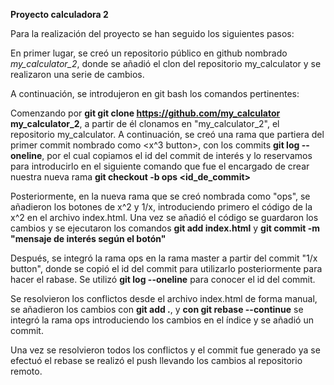 **Proyecto calculadora 2**

Para la realización del proyecto se han seguido los siguientes pasos:

En primer lugar, se creó un repositorio público en github nombrado *my_calculator_2*, donde se añadió el clon del repositorio my_calculator 
y se realizaron una serie de cambios.

A continuación, se introdujeron en git bash los comandos pertinentes:
 
Comenzando por **git git clone https://github.com/my_calculator   my_calculator_2**, a partir de él clonamos en "my_calculator_2", el repositorio my_calculator.
A continuación, se creó una rama que partiera del primer commit nombrado como <x^3 button>, con los commits **git log --oneline**, por el cual copiamos el id del 
commit de interés y lo reservamos para introducirlo en el siguiente comando que fue el encargado de crear nuestra nueva rama  **git checkout -b ops <id_de_commit>** 

Posteriormente, en la nueva rama que se creó nombrada como "ops", se añadieron los botones de x^2 y 1/x, introduciendo primero el código de la x^2 en el 
archivo index.html. Una vez se añadió el código se guardaron los cambios y se ejecutaron los comandos **git add index.html** y **git commit -m "mensaje de interés según el botón"**

Después, se integró la rama ops en la rama master a partir del commit "1/x button", donde se copió el id del commit para utilizarlo posteriormente para hacer el rabase. Se utilizó **git log --oneline** para conocer el id del commit.

Se resolvieron los conflictos desde el archivo index.html de forma manual, se añadieron los cambios con **git add .**, y **con git rebase --continue** se integró la rama ops introduciendo los cambios en el índice y se añadió un commit.

Una vez se resolvieron todos los conflictos y el commit fue generado ya se efectuó el rebase se realizó el push llevando los cambios al repositorio remoto.
